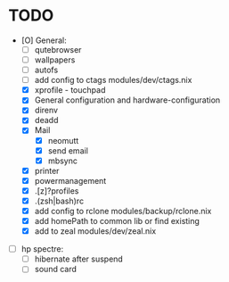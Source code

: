 # TODO

- [O] General:
    - [ ] qutebrowser
    - [ ] wallpapers
    - [ ] autofs
    - [ ] add config to ctags modules/dev/ctags.nix
    - [X] xprofile - touchpad
    - [X] General configuration and hardware-configuration
    - [X] direnv
    - [X] deadd
    - [X] Mail
        - [X] neomutt
        - [X] send email
        - [X] mbsync
    - [X] printer
    - [X] powermanagement
    - [X] .[z]?profiles
    - [X] .(zsh|bash)rc
    - [X] add config to rclone modules/backup/rclone.nix
    - [X] add homePath to common lib or find existing
    - [X] add to zeal modules/dev/zeal.nix
- [ ] hp spectre:
    - [ ] hibernate after suspend
    - [ ] sound card
